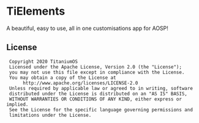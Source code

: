 TiElements
===========

A beautiful, easy to use, all in one customisations app for AOSP!

## License

     Copyright 2020 TitaniumOS
     Licensed under the Apache License, Version 2.0 (the "License");
     you may not use this file except in compliance with the License.
     You may obtain a copy of the License at
          http://www.apache.org/licenses/LICENSE-2.0
     Unless required by applicable law or agreed to in writing, software
     distributed under the License is distributed on an "AS IS" BASIS,
     WITHOUT WARRANTIES OR CONDITIONS OF ANY KIND, either express or implied.
     See the License for the specific language governing permissions and
     limitations under the License.
